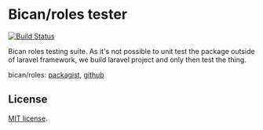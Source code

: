 # Bican/roles tester

[![Build Status](https://travis-ci.org/Asvae/bican-roles-test.svg)](https://travis-ci.org/Asvae/bican-roles-test)

Bican roles testing suite. As it's not possible to unit test the package
outside of laravel framework, we build laravel project and only then
test the thing.

bican/roles: [packagist](https://packagist.org/packages/bican/roles),
[github](https://github.com/romanbican/roles)

## License

[MIT license](http://opensource.org/licenses/MIT).